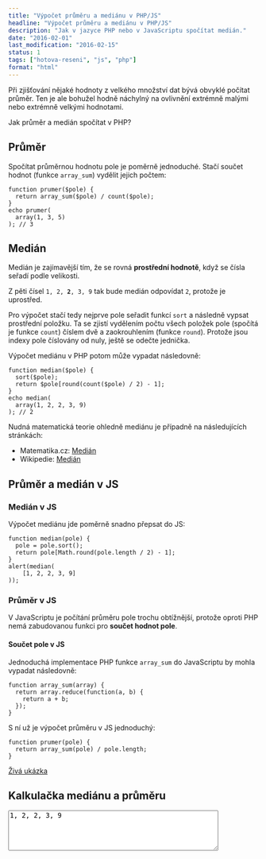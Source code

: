 ```yaml
---
title: "Výpočet průměru a mediánu v PHP/JS"
headline: "Výpočet průměru a mediánu v PHP/JS"
description: "Jak v jazyce PHP nebo v JavaScriptu spočítat medián."
date: "2016-02-01"
last_modification: "2016-02-15"
status: 1
tags: ["hotova-reseni", "js", "php"]
format: "html"
---
```


<p>Při zjišťování nějaké hodnoty z velkého množství dat bývá obvyklé počítat průměr. Ten je ale bohužel hodně náchylný na ovlivnění extrémně malými nebo extrémně velkými hodnotami.</p>

<p>Jak průměr a medián spočítat v PHP?</p>



<h2 id="prumer">Průměr</h2>

<p>Spočítat průměrnou hodnotu pole je poměrně jednoduché. Stačí součet hodnot (funkce <code>array_sum</code>) vydělit jejich počtem:</p>

<pre><code>function prumer($pole) {
  return array_sum($pole) / count($pole);
}
echo prumer(
  array(1, 3, 5)
); // 3
</code></pre>








<h2 id="median">Medián</h2>

<p>Medián je zajímavější tím, že se rovná <b>prostřední hodnotě</b>, když se čísla seřadí podle velikosti.</p>

<p>Z pěti čísel <code>1, 2, <b>2</b>, 3, 9</code> tak bude medián odpovídat <code>2</code>, protože je uprostřed.</p>


<p>Pro výpočet stačí tedy nejprve pole seřadit funkcí <code>sort</code> a následně vypsat prostřední položku. Ta se zjistí vydělením počtu všech položek pole (spočítá je funkce <code>count</code>) číslem dvě a zaokrouhlením (funkce <code>round</code>). Protože jsou indexy pole číslovány od nuly, ještě se odečte jednička.</p>

<p>Výpočet mediánu v PHP potom může vypadat následovně:</p>

<pre><code>function median($pole) {
  sort($pole);
  return $pole[round(count($pole) / 2) - 1];
}
echo median(
  array(1, 2, 2, 3, 9)
); // 2</code></pre>










<p>Nudná matematická teorie ohledně mediánu je případně na následujících stránkách:</p>

<div class="external-content">
  <ul>
    <li>Matematika.cz: <a href="http://www.matematika.cz/median">Medián</a></li>
    <li>Wikipedie: <a href="https://cs.wikipedia.org/wiki/Medián">Medián</a></li>
  </ul>
</div>



<h2 id="js">Průměr a medián v JS</h2>



<h3 id="median-js">Medián v JS</h3>

<p>Výpočet mediánu jde poměrně snadno přepsat do JS:</p>

<pre><code>function median(pole) {
  pole = pole.sort();
  return pole[Math.round(pole.length / 2) - 1];
}
alert(median(
    [1, 2, 2, 3, 9]
));</code></pre>








<h3 id="prumer-js">Průměr v JS</h3>

<p>V JavaScriptu je počítání průměru pole trochu obtížnější, protože oproti PHP nemá zabudovanou funkci pro <b>součet hodnot pole</b>.</p>




<h4 id="js-soucet-pole">Součet pole v JS</h4>

<p>Jednoduchá implementace PHP funkce <code>array_sum</code> do JavaScriptu by mohla vypadat následovně:</p>

<pre><code>function array_sum(array) {
  return array.reduce(function(a, b) {
    return a + b;
  });
}</code></pre>







<p>S ní už je výpočet průměru v JS jednoduchý:</p>

<pre><code>function prumer(pole) {
  return array_sum(pole) / pole.length;
}</code></pre>


<p><a href="https://kod.djpw.cz/ybub">Živá ukázka</a></p>



<h2 id="kalkulacka">Kalkulačka mediánu a průměru</h2>

<div class="live">
  <script>
  function spocitat(value) {
      var bezCarek = value.trim().replace(/\,/g, "");
      var pole = bezCarek.split(" ");
      vysledek.innerHTML = "Medián je: " + median(pole);
      vysledek.innerHTML += "<br>Průměr je: " + prumer(pole);
  }

  function median(pole) {
    pole = pole.sort();
    console.log(pole);
    return pole[Math.round(pole.length / 2) - 1];
  }

  function array_sum(array) {
    return array.reduce(function(a, b) {
      return parseFloat(a) + parseFloat(b);
    });
  }

  function prumer(pole) {
    return array_sum(pole) / pole.length;
  }    
  </script>
  <textarea id="cislaArea" oninput="spocitat(this.value)" onpaste="spocitat(this.value)" onkeyup="spocitat(this.value)" cols="50" rows="5">1, 2, 2, 3, 9</textarea>
  <div id="vysledek"></div>
  <script>
    spocitat(cislaArea.value);
    // https://kod.djpw.cz/amub
  </script>
</div>